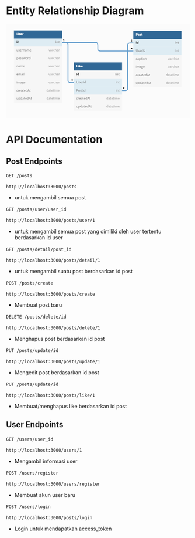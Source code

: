 # Entity Relationship Diagram
![alt_text](https://github.com/fathurdanu/codigram/blob/main/server/assets/design/erd.png?raw=true)

# API Documentation

## Post Endpoints

`GET /posts`

    http://localhost:3000/posts

+ untuk mengambil semua post

`GET /posts/user/user_id`

    http://localhost:3000/posts/user/1

+ untuk mengambil semua post yang dimiliki oleh user tertentu berdasarkan id user

`GET /posts/detail/post_id`

    http://localhost:3000/posts/detail/1

+ untuk mengambil suatu post berdasarkan id post

`POST /posts/create`

    http://localhost:3000/posts/create

+ Membuat post baru

`DELETE /posts/delete/id`

    http://localhost:3000/posts/delete/1

+ Menghapus post berdasarkan id post

`PUT /posts/update/id`

    http://localhost:3000/posts/update/1

+ Mengedit post berdasarkan id post

`PUT /posts/update/id`

    http://localhost:3000/posts/like/1

+ Membuat/menghapus like berdasarkan id post


## User Endpoints

`GET /users/user_id`

    http://localhost:3000/users/1

+ Mengambil informasi user

`POST /users/register`

    http://localhost:3000/users/register

+ Membuat akun user baru

`POST /users/login`

    http://localhost:3000/posts/login

+ Login untuk mendapatkan access_token
